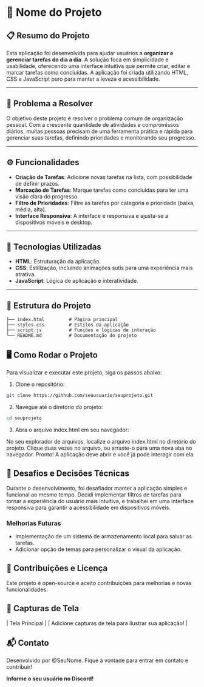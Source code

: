 # 📌 Nome do Projeto

## 📋 Resumo do Projeto

Esta aplicação foi desenvolvida para ajudar usuários a **organizar e gerenciar tarefas do dia a dia**. A solução foca em simplicidade e usabilidade, oferecendo uma interface intuitiva que permite criar, editar e marcar tarefas como concluídas. A aplicação foi criada utilizando HTML, CSS e JavaScript puro para manter a leveza e acessibilidade.

---

## 🎯 Problema a Resolver

O objetivo deste projeto é resolver o problema comum de organização pessoal. Com a crescente quantidade de atividades e compromissos diários, muitas pessoas precisam de uma ferramenta prática e rápida para gerenciar suas tarefas, definindo prioridades e monitorando seu progresso.

---

## ⚙️ Funcionalidades

- **Criação de Tarefas**: Adicione novas tarefas na lista, com possibilidade de definir prazos.
- **Marcação de Tarefas**: Marque tarefas como concluídas para ter uma visão clara do progresso.
- **Filtro de Prioridades**: Filtre as tarefas por categoria e prioridade (baixa, média, alta).
- **Interface Responsiva**: A interface é responsiva e ajusta-se a dispositivos móveis e desktop.

---

## 🚀 Tecnologias Utilizadas

- **HTML**: Estruturação da aplicação.
- **CSS**: Estilização, incluindo animações sutis para uma experiência mais atrativa.
- **JavaScript**: Lógica de aplicação e interatividade.

---

## 📂 Estrutura do Projeto

```plaintext
├── index.html         # Página principal
├── styles.css         # Estilos da aplicação
├── script.js          # Funções e lógicas de interação
└── README.md          # Documentação do projeto
```
## 🖥️ Como Rodar o Projeto
Para visualizar e executar este projeto, siga os passos abaixo:

1. Clone o repositório:
```bash
git clone https://github.com/seuusuario/seuprojeto.git
```

2. Navegue até o diretório do projeto:
```bash
cd seuprojeto
```

3. Abra o arquivo index.html em seu navegador:

No seu explorador de arquivos, localize o arquivo index.html no diretório do projeto.
Clique duas vezes no arquivo, ou arraste-o para uma nova aba no navegador.
Pronto! A aplicação deve abrir e você já pode interagir com ela.

## 🧩 Desafios e Decisões Técnicas
Durante o desenvolvimento, foi desafiador manter a aplicação simples e funcional ao mesmo tempo. Decidi implementar filtros de tarefas para tornar a experiência do usuário mais intuitiva, e trabalhei em uma interface responsiva para garantir a acessibilidade em dispositivos móveis.

### Melhorias Futuras
- Implementação de um sistema de armazenamento local para salvar as tarefas.
- Adicionar opção de temas para personalizar o visual da aplicação.

## 🤝 Contribuições e Licença
Este projeto é open-source e aceito contribuições para melhorias e novas funcionalidades.

## 📸 Capturas de Tela
| Tela Principal |
| Adicione capturas de tela para ilustrar sua aplicação! |

## 📬 Contato
Desenvolvido por @SeuNome. Fique à vontade para entrar em contato e contribuir!

**Informe o seu usuário no Discord!**
